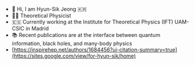 - 👋 Hi, I am Hyun-Sik Jeong :kr:
- :man_technologist: Theoretical Physicist
- :es: Currently working at the Institute for Theoretical Physics (IFT) UAM-CSIC in Madrid 
- :books: Recent publications are at the interface between quantum information, black holes, and many-body physics
- [https://inspirehep.net/authors/1684456?ui-citation-summary=true](https://sites.google.com/view/for-hyun-sik/home)
<!---
sicobysico/sicobysico is a ✨ special ✨ repository because its `README.md` (this file) appears on your GitHub profile.
You can click the Preview link to take a look at your changes.
--->

